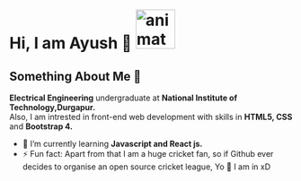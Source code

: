 # Hi, I am Ayush 👋 <a href="https://www.animatedimages.org/cat-motorbike-73.htm"><img src="https://www.animatedimages.org/data/media/73/animated-motorbike-image-0031.gif" border="0" alt="animated-motorbike-image-0031" height=70px width=70px /></a>
## Something About Me :ghost:

**Electrical Engineering** undergraduate at **National Institute of Technology,Durgapur.** <br>
Also, I am intrested in front-end web development with skills in **HTML5, CSS** and **Bootstrap 4.**<br>
- 🌱 I’m currently learning **Javascript and React js.**
- ⚡ Fun fact: Apart from that I am a huge cricket fan, so if Github ever decides to organise an open source cricket league, Yo :metal: I am in xD
<!--
**apsingh1843/apsingh1843** is a ✨ _special_ ✨ repository because its `README.md` (this file) appears on your GitHub profile.

Here are some ideas to get you started:

- 🔭 I’m currently working on ...

- 👯 I’m looking to collaborate on ...
- 🤔 I’m looking for help with ...
- 💬 Ask me about ...
- 📫 How to reach me: ...
- 😄 Pronouns: ...

-->
